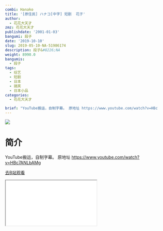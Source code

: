```yaml
---
combi: Hanako
title: '[原住民] ハナコ[中字] 短剧  花子'
author:
  - 花花大天才
zmz: 花花大天才
publishdate: '2001-01-03'
bangumi: 段子
date: '2019-10-10'
slug: 2019-05-10-NA-51986174
description: 段子&#8226;NA
weight: 8990.0
bangumis:
  - 段子
tags:
  - 综艺
  - 短剧
  - 日本
  - 搞笑
  - 日本小品
categories:
  - 花花大天才

brief: "YouTube搬运，自制字幕。 原地址 https://www.youtube.com/watch?v=HBc7ANLbAMg"
---
```

![](https://raw.githubusercontent.com/tcgriffith/owaraisite/master/static/tmpimg/e94a483838f47c2a4b3388aa33dd12a8973575f3.jpg.480.jpg)
# 简介  
YouTube搬运，自制字幕。
原地址 https://www.youtube.com/watch?v=HBc7ANLbAMg  

[去B站观看](https://www.bilibili.com/video/av51986174/)
<div class ="resp-container"><iframe class="testiframe" src="//player.bilibili.com/player.html?aid=51986174"", scrolling="no", allowfullscreen="true" > </iframe></div> 
